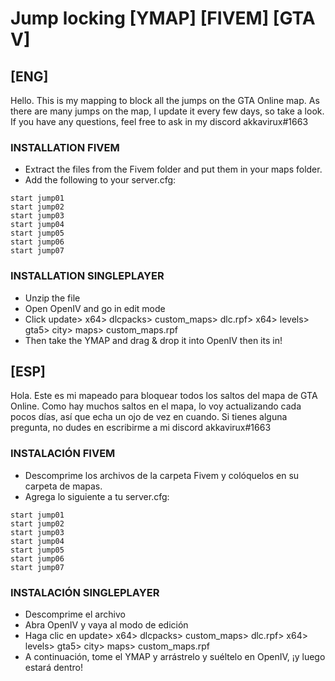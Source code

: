 # Jump locking [YMAP] [FIVEM] [GTA V]
## [ENG]
Hello.
This is my mapping to block all the jumps on the GTA Online map. As there are many jumps on the map, I update it every few days, so take a look. If you have any questions, feel free to ask in my discord akkavirux#1663

### INSTALLATION FIVEM
- Extract the files from the Fivem folder and put them in your maps folder.
- Add the following to your server.cfg:
```
start jump01
start jump02
start jump03
start jump04
start jump05
start jump06
start jump07
```

### INSTALLATION SINGLEPLAYER
- Unzip the file
- Open OpenIV and go in edit mode
- Click update> x64> dlcpacks> custom_maps> dlc.rpf> x64> levels> gta5> city> maps> custom_maps.rpf
- Then take the YMAP and drag & drop it into OpenIV then its in!

## [ESP]
Hola.
Este es mi mapeado para bloquear todos los saltos del mapa de GTA Online. Como hay muchos saltos en el mapa, lo voy actualizando cada pocos días, así que echa un ojo de vez en cuando. Si tienes alguna pregunta, no dudes en escribirme a mi discord akkavirux#1663

### INSTALACIÓN FIVEM
- Descomprime los archivos de la carpeta Fivem y colóquelos en su carpeta de mapas.
- Agrega lo siguiente a tu server.cfg:
```
start jump01
start jump02
start jump03
start jump04
start jump05
start jump06
start jump07
```

### INSTALACIÓN SINGLEPLAYER
- Descomprime el archivo
- Abra OpenIV y vaya al modo de edición
- Haga clic en update> x64> dlcpacks> custom_maps> dlc.rpf> x64> levels> gta5> city> maps> custom_maps.rpf
- A continuación, tome el YMAP y arrástrelo y suéltelo en OpenIV, ¡y luego estará dentro!
